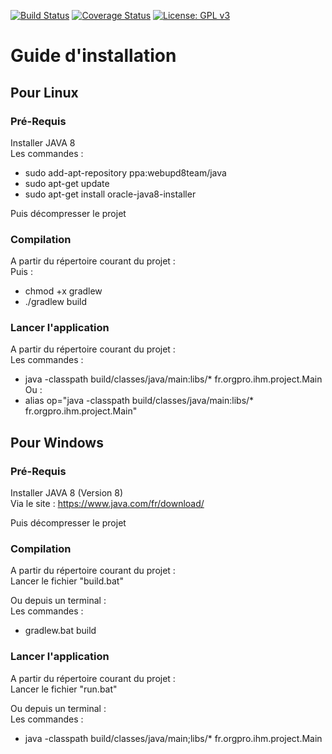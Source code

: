 [![Build Status](https://travis-ci.org/Org-Pro/orgpro-ihm.svg?branch=version-1.0)](https://travis-ci.org/Org-Pro/orgpro-ihm)
[![Coverage Status](https://coveralls.io/repos/github/Org-Pro/orgpro-ihm/badge.png?branch=version-1.0)](https://coveralls.io/github/Org-Pro/orgpro-ihm?branch=version-1.0)
[![License: GPL v3](https://img.shields.io/badge/License-GPL%20v3-blue.svg)](https://github.com/CodeChillAlluna/code-chill/blob/master/LICENSE)

# Guide d'installation

## Pour Linux

### Pré-Requis
Installer JAVA 8  
Les commandes :  
- sudo add-apt-repository ppa:webupd8team/java  
- sudo apt-get update  
- sudo apt-get install oracle-java8-installer  
 
Puis décompresser le projet
    
### Compilation
A partir du répertoire courant du projet :  
Puis :  
- chmod +x gradlew  
- ./gradlew build  
    
### Lancer l'application
A partir du répertoire courant du projet :  
Les commandes :  
- java -classpath build/classes/java/main:libs/* fr.orgpro.ihm.project.Main  
Ou :  
- alias op="java -classpath build/classes/java/main:libs/* fr.orgpro.ihm.project.Main"
    
## Pour Windows

### Pré-Requis
Installer JAVA 8 (Version 8)  
Via le site : <https://www.java.com/fr/download/>  

Puis décompresser le projet

### Compilation
A partir du répertoire courant du projet :  
Lancer le fichier "build.bat"  

Ou depuis un terminal :  
Les commandes :  
- gradlew.bat build

###  Lancer l'application
A partir du répertoire courant du projet :  
Lancer le fichier "run.bat"  

Ou depuis un terminal :  
Les commandes :  
- java -classpath build/classes/java/main;libs/* fr.orgpro.ihm.project.Main
